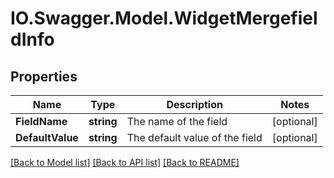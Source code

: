 # IO.Swagger.Model.WidgetMergefieldInfo
## Properties

Name | Type | Description | Notes
------------ | ------------- | ------------- | -------------
**FieldName** | **string** | The name of the field | [optional] 
**DefaultValue** | **string** | The default value of the field | [optional] 

[[Back to Model list]](../README.md#documentation-for-models) [[Back to API list]](../README.md#documentation-for-api-endpoints) [[Back to README]](../README.md)

